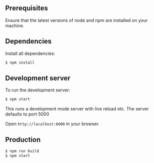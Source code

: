 ## Prerequisites

Ensure that the latest versions of node and npm are installed on your machine.

## Dependencies

Install all dependencies:

```bash
$ npm install
```

## Development server

To run the development server:

```bash
$ npm start
```

This runs a development mode server with live reload etc. The server defaults to port 5000

Open `http://localhost:6000` in your browser.

## Production

```bash
$ npm run build
$ npm start
```